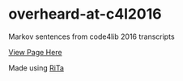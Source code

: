 # overheard-at-c4l2016
Markov sentences from code4lib 2016 transcripts


[View Page Here](http://thisismattmiller.github.io/overheard-at-c4l2016/)

Made using [RiTa](http://rednoise.org/rita/index.php)
